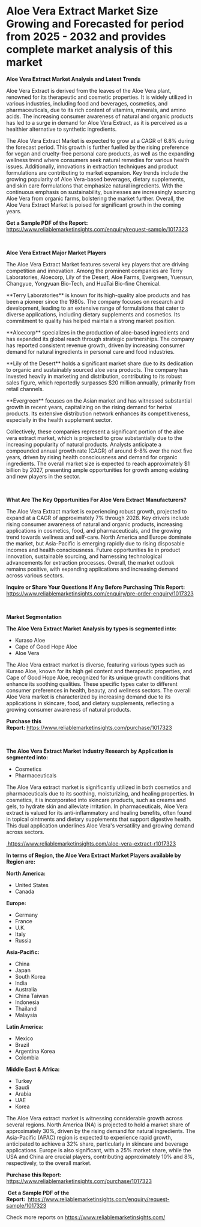 <p><h1>Aloe Vera Extract Market Size Growing and Forecasted for period from 2025 - 2032 and provides complete market analysis of this market</h1></p><p><strong>Aloe Vera Extract Market Analysis and Latest Trends</strong></p>
<p><p>Aloe Vera Extract is derived from the leaves of the Aloe Vera plant, renowned for its therapeutic and cosmetic properties. It is widely utilized in various industries, including food and beverages, cosmetics, and pharmaceuticals, due to its rich content of vitamins, minerals, and amino acids. The increasing consumer awareness of natural and organic products has led to a surge in demand for Aloe Vera Extract, as it is perceived as a healthier alternative to synthetic ingredients.</p><p>The Aloe Vera Extract Market is expected to grow at a CAGR of 6.8% during the forecast period. This growth is further fuelled by the rising preference for vegan and cruelty-free personal care products, as well as the expanding wellness trend where consumers seek natural remedies for various health issues. Additionally, innovations in extraction techniques and product formulations are contributing to market expansion. Key trends include the growing popularity of Aloe Vera-based beverages, dietary supplements, and skin care formulations that emphasize natural ingredients. With the continuous emphasis on sustainability, businesses are increasingly sourcing Aloe Vera from organic farms, bolstering the market further. Overall, the Aloe Vera Extract Market is poised for significant growth in the coming years.</p></p>
<p><strong>Get a Sample PDF of the Report:&nbsp;</strong> <a href="https://www.reliablemarketinsights.com/enquiry/request-sample/1017323?utm_campaign=3274&utm_medium=2&utm_source=Github&utm_content=ia&utm_term=05042025&utm_id=aloe-vera-extract">https://www.reliablemarketinsights.com/enquiry/request-sample/1017323</a></p>
<p>&nbsp;</p>
<p><strong>Aloe Vera Extract Major Market Players</strong></p>
<p><p>The Aloe Vera Extract Market features several key players that are driving competition and innovation. Among the prominent companies are Terry Laboratories, Aloecorp, Lily of the Desert, Aloe Farms, Evergreen, Yuensun, Changyue, Yongyuan Bio-Tech, and HuaTai Bio-fine Chemical.</p><p>**Terry Laboratories** is known for its high-quality aloe products and has been a pioneer since the 1980s. The company focuses on research and development, leading to an extensive range of formulations that cater to diverse applications, including dietary supplements and cosmetics. Its commitment to quality has helped maintain a strong market position.</p><p>**Aloecorp** specializes in the production of aloe-based ingredients and has expanded its global reach through strategic partnerships. The company has reported consistent revenue growth, driven by increasing consumer demand for natural ingredients in personal care and food industries. </p><p>**Lily of the Desert** holds a significant market share due to its dedication to organic and sustainably sourced aloe vera products. The company has invested heavily in marketing and distribution, contributing to its robust sales figure, which reportedly surpasses $20 million annually, primarily from retail channels.</p><p>**Evergreen** focuses on the Asian market and has witnessed substantial growth in recent years, capitalizing on the rising demand for herbal products. Its extensive distribution network enhances its competitiveness, especially in the health supplement sector.</p><p>Collectively, these companies represent a significant portion of the aloe vera extract market, which is projected to grow substantially due to the increasing popularity of natural products. Analysts anticipate a compounded annual growth rate (CAGR) of around 6-8% over the next five years, driven by rising health consciousness and demand for organic ingredients. The overall market size is expected to reach approximately $1 billion by 2027, presenting ample opportunities for growth among existing and new players in the sector.</p></p>
<p>&nbsp;</p>
<p><strong>What Are The Key Opportunities For Aloe Vera Extract Manufacturers?</strong></p>
<p><p>The Aloe Vera Extract market is experiencing robust growth, projected to expand at a CAGR of approximately 7% through 2028. Key drivers include rising consumer awareness of natural and organic products, increasing applications in cosmetics, food, and pharmaceuticals, and the growing trend towards wellness and self-care. North America and Europe dominate the market, but Asia-Pacific is emerging rapidly due to rising disposable incomes and health consciousness. Future opportunities lie in product innovation, sustainable sourcing, and harnessing technological advancements for extraction processes. Overall, the market outlook remains positive, with expanding applications and increasing demand across various sectors.</p></p>
<p><strong>Inquire or Share Your Questions If Any Before Purchasing This Report:</strong> <a href="https://www.reliablemarketinsights.com/enquiry/pre-order-enquiry/1017323?utm_campaign=3274&utm_medium=2&utm_source=Github&utm_content=ia&utm_term=05042025&utm_id=aloe-vera-extract">https://www.reliablemarketinsights.com/enquiry/pre-order-enquiry/1017323</a></p>
<p>&nbsp;</p>
<p><strong>Market Segmentation</strong></p>
<p><strong>The Aloe Vera Extract Market Analysis by types is segmented into:</strong></p>
<p><ul><li>Kuraso Aloe</li><li>Cape of Good Hope Aloe</li><li>Aloe Vera</li></ul></p>
<p><p>The Aloe Vera extract market is diverse, featuring various types such as Kuraso Aloe, known for its high gel content and therapeutic properties, and Cape of Good Hope Aloe, recognized for its unique growth conditions that enhance its soothing qualities. These specific types cater to different consumer preferences in health, beauty, and wellness sectors. The overall Aloe Vera market is characterized by increasing demand due to its applications in skincare, food, and dietary supplements, reflecting a growing consumer awareness of natural products.</p></p>
<p><strong>Purchase this Report:&nbsp;</strong><a href="https://www.reliablemarketinsights.com/purchase/1017323?utm_campaign=3274&utm_medium=2&utm_source=Github&utm_content=ia&utm_term=05042025&utm_id=aloe-vera-extract">https://www.reliablemarketinsights.com/purchase/1017323</a></p>
<p>&nbsp;</p>
<p><strong>The Aloe Vera Extract Market Industry Research by Application is segmented into:</strong></p>
<p><ul><li>Cosmetics</li><li>Pharmaceuticals</li></ul></p>
<p><p>The Aloe Vera extract market is significantly utilized in both cosmetics and pharmaceuticals due to its soothing, moisturizing, and healing properties. In cosmetics, it is incorporated into skincare products, such as creams and gels, to hydrate skin and alleviate irritation. In pharmaceuticals, Aloe Vera extract is valued for its anti-inflammatory and healing benefits, often found in topical ointments and dietary supplements that support digestive health. This dual application underlines Aloe Vera's versatility and growing demand across sectors.</p></p>
<p><a href="https://www.reliablemarketinsights.com/aloe-vera-extract-r1017323?utm_campaign=3274&utm_medium=2&utm_source=Github&utm_content=ia&utm_term=05042025&utm_id=aloe-vera-extract">&nbsp;https://www.reliablemarketinsights.com/aloe-vera-extract-r1017323</a></p>
<p><strong>In terms of Region, the Aloe Vera Extract Market Players available by Region are:</strong></p>
<p>
    <p> <strong> North America: </strong>
        <ul>
            <li>United States</li>
            <li>Canada</li>
        </ul>
        </p> 
    <p> <strong> Europe: </strong>
        <ul>
            <li>Germany</li>
            <li>France</li>
            <li>U.K.</li>
            <li>Italy</li>
            <li>Russia</li>
        </ul>
        </p> 
    <p> <strong> Asia-Pacific: </strong>
        <ul>
            <li>China</li>
            <li>Japan</li>
            <li>South Korea</li>
            <li>India</li>
            <li>Australia</li>
            <li>China Taiwan</li>
            <li>Indonesia</li>
            <li>Thailand</li>
            <li>Malaysia</li>
        </ul>
        </p> 
    <p> <strong> Latin America: </strong>
        <ul>
            <li>Mexico</li>
            <li>Brazil</li>
            <li>Argentina Korea</li>
            <li>Colombia</li>
        </ul>
        </p> 
    <p> <strong> Middle East & Africa: </strong>
        <ul>
            <li>Turkey</li>
            <li>Saudi</li>
            <li>Arabia</li>
            <li>UAE</li>
            <li>Korea</li>
        </ul>
    </p>
    </p>
<p><p>The Aloe Vera extract market is witnessing considerable growth across several regions. North America (NA) is projected to hold a market share of approximately 30%, driven by the rising demand for natural ingredients. The Asia-Pacific (APAC) region is expected to experience rapid growth, anticipated to achieve a 32% share, particularly in skincare and beverage applications. Europe is also significant, with a 25% market share, while the USA and China are crucial players, contributing approximately 10% and 8%, respectively, to the overall market.</p></p>
<p><strong>Purchase this Report: </strong><a href="https://www.reliablemarketinsights.com/purchase/1017323?utm_campaign=3274&utm_medium=2&utm_source=Github&utm_content=ia&utm_term=05042025&utm_id=aloe-vera-extract">https://www.reliablemarketinsights.com/purchase/1017323</a></p>
<p>&nbsp;<strong>Get a Sample PDF of the Report:&nbsp;&nbsp;</strong><a href="https://www.reliablemarketinsights.com/enquiry/request-sample/1017323?utm_campaign=3274&utm_medium=2&utm_source=Github&utm_content=ia&utm_term=05042025&utm_id=aloe-vera-extract">https://www.reliablemarketinsights.com/enquiry/request-sample/1017323</a></p>
<p><strong></strong></p>
<p>Check more reports on <a href="https://www.reliablemarketinsights.com/?utm_campaign=3274&utm_medium=2&utm_source=Github&utm_content=ia&utm_term=05042025&utm_id=aloe-vera-extract">https://www.reliablemarketinsights.com/</a></p>
